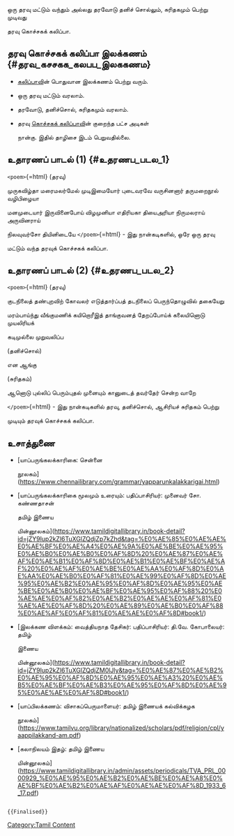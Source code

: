 ஒரு தரவு மட்டும் வந்தும் அல்லது தரவோடு தனிச் சொல்லும், சுரிதகமும் பெற்று முடிவது
தரவு கொச்சகக் கலிப்பா.

## தரவு கொச்சகக் கலிப்பா இலக்கணம் {#தரவ_கசசகக_கலபப_இலககணம}

-   [கலிப்பாவ](கலிப்பா "wikilink")ின் பொதுவான இலக்கணம் பெற்று வரும்.
-   ஒரு தரவு மட்டும் வரலாம்.
-   தரவோடு, தனிச்சொல், சுரிதகமும் வரலாம்.
-   தரவு [கொச்சகக் கலிப்பாவ](கொச்சகக்_கலிப்பா "wikilink")ின் குறைந்த பட்ச அடிகள்
    நான்கு. இதில் தாழிசை இடம் பெறுவதில்லை.

## உதாரணப் பாடல் (1) {#உதரணப_படல_1}

`<poem>`{=html} (தரவு)

முருகவிழ்தா மரைமலர்மேல் முடிஇமையோர் புடைவரவே வருசினனார் தருமறைநூல் வழிபிழையா
மனமுடையார் இருவினைபோய் விழமுனியா எதிரியகா தியைஅரியா நிருமலராய் அருவினராய்
நிலவுவர்சோ தியினிடையே `</poem>`{=html} - இது நான்கடிகளில், ஒரே ஒரு தரவு
மட்டும் வந்த தரவுக் கொச்சகக் கலிப்பா.

## உதாரணப் பாடல் (2) {#உதரணப_படல_2}

`<poem>`{=html} (தரவு)

குடநிலைத் தண்புறவிற் கோவலர் எடுத்தார்ப்பத் தடநிலைப் பெருந்தொழுவில் தகையேறு
மரம்பாய்ந்து வீங்குமணிக் கயிறொரீஇத் தாங்குவனத் தேறப்போய்க் கலையினொடு முயலிரியக்
கடிமுல்லை முறுவலிப்ப

(தனிச்சொல்)

என ஆங்கு

(சுரிதகம்)

ஆனொடு புல்லிப் பெரும்புதல் முனையும் கானுடைத் தவர்தேர் சென்ற வாறே
`</poem>`{=html} - இது நான்கடிகளில் தரவு, தனிச்சொல், ஆசிரியச் சுரிதகம் பெற்று
முடியும் தரவுக் கொச்சகக் கலிப்பா.

## உசாத்துணை

-   [யாப்பருங்கலக்காரிகை: சென்னை
    நூலகம்](https://www.chennailibrary.com/grammar/yapparunkalakkarigai.html)
-   [யாப்பருங்கலக்காரிகை மூலமும் உரையும்: பதிப்பாசிரியர்: முனைவர் சோ. கண்ணதாசன்
    தமிழ் இணைய
    மின்னூலகம்](https://www.tamildigitallibrary.in/book-detail?id=jZY9lup2kZl6TuXGlZQdjZp7kZhd&tag=%E0%AE%85%E0%AE%AE%E0%AE%BF%E0%AE%A4%E0%AE%9A%E0%AE%BE%E0%AE%95%E0%AE%B0%E0%AE%B0%E0%AF%8D%20%E0%AE%87%E0%AE%AF%E0%AE%B1%E0%AF%8D%E0%AE%B1%E0%AE%BF%E0%AE%AF%20%E0%AE%AF%E0%AE%BE%E0%AE%AA%E0%AF%8D%E0%AE%AA%E0%AE%B0%E0%AF%81%E0%AE%99%E0%AF%8D%E0%AE%95%E0%AE%B2%E0%AE%95%E0%AF%8D%E0%AE%95%E0%AE%BE%E0%AE%B0%E0%AE%BF%E0%AE%95%E0%AF%88%20%E0%AE%AE%E0%AF%82%E0%AE%B2%E0%AE%AE%E0%AF%81%E0%AE%AE%E0%AF%8D%20%E0%AE%89%E0%AE%B0%E0%AF%88%E0%AE%AF%E0%AF%81%E0%AE%AE%E0%AF%8D#book1/)
-   [இலக்கண விளக்கம்: வைத்தியநாத தேசிகர்: பதிப்பாசிரியர்: தி.வே. கோபாலையர்: தமிழ்
    இணைய
    மின்னூலகம்](https://www.tamildigitallibrary.in/book-detail?id=jZY9lup2kZl6TuXGlZQdjZM0lJly&tag=%E0%AE%87%E0%AE%B2%E0%AE%95%E0%AF%8D%E0%AE%95%E0%AE%A3%20%E0%AE%B5%E0%AE%BF%E0%AE%B3%E0%AE%95%E0%AF%8D%E0%AE%95%E0%AE%AE%E0%AF%8D#book1/)
-   [யாப்பிலக்கணம்: விசாகப்பெருமாளையர்: தமிழ் இணையக் கல்விக்கழக
    நூலகம்](https://www.tamilvu.org/library/nationalized/scholars/pdf/religion/cpl/yaappilakkand-am.pdf)
-   [கலாநிலயம் இதழ்: தமிழ் இணைய
    மின்னூலகம்](https://www.tamildigitallibrary.in/admin/assets/periodicals/TVA_PRL_0000929_%E0%AE%95%E0%AE%B2%E0%AE%BE%E0%AE%A8%E0%AE%BF%E0%AE%B2%E0%AE%AF%E0%AE%AE%E0%AF%8D_1933_6_17.pdf)

```{=mediawiki}
{{Finalised}}
```
[Category:Tamil Content](Category:Tamil_Content "wikilink")
